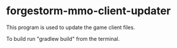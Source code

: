 # forgestorm-mmo-client-updater

This program is used to update the game client files.

To build run "gradlew build" from the terminal.